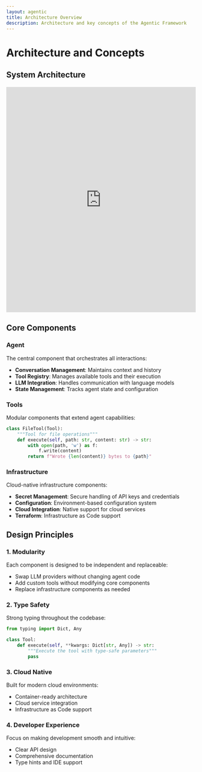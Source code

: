 ```yaml
---
layout: agentic
title: Architecture Overview
description: Architecture and key concepts of the Agentic Framework
---
```


# Architecture and Concepts

## System Architecture

<div style="width: 100%; height: 600px; margin: 20px 0;">
<iframe src="https://link.excalidraw.com/readonly/Fkc3umVB0GohLoVTnxtE" width="100%" height="100%" style="border: none;"></iframe>
</div>

## Core Components

### Agent
The central component that orchestrates all interactions:
- **Conversation Management**: Maintains context and history
- **Tool Registry**: Manages available tools and their execution
- **LLM Integration**: Handles communication with language models
- **State Management**: Tracks agent state and configuration

### Tools
Modular components that extend agent capabilities:
```python
class FileTool(Tool):
    """Tool for file operations"""
    def execute(self, path: str, content: str) -> str:
        with open(path, 'w') as f:
            f.write(content)
        return f"Wrote {len(content)} bytes to {path}"
```

### Infrastructure
Cloud-native infrastructure components:
- **Secret Management**: Secure handling of API keys and credentials
- **Configuration**: Environment-based configuration system
- **Cloud Integration**: Native support for cloud services
- **Terraform**: Infrastructure as Code support

## Design Principles

### 1. Modularity
Each component is designed to be independent and replaceable:
- Swap LLM providers without changing agent code
- Add custom tools without modifying core components
- Replace infrastructure components as needed

### 2. Type Safety
Strong typing throughout the codebase:
```python
from typing import Dict, Any

class Tool:
    def execute(self, **kwargs: Dict[str, Any]) -> str:
        """Execute the tool with type-safe parameters"""
        pass
```

### 3. Cloud Native
Built for modern cloud environments:
- Container-ready architecture
- Cloud service integration
- Infrastructure as Code support

### 4. Developer Experience
Focus on making development smooth and intuitive:
- Clear API design
- Comprehensive documentation
- Type hints and IDE support
